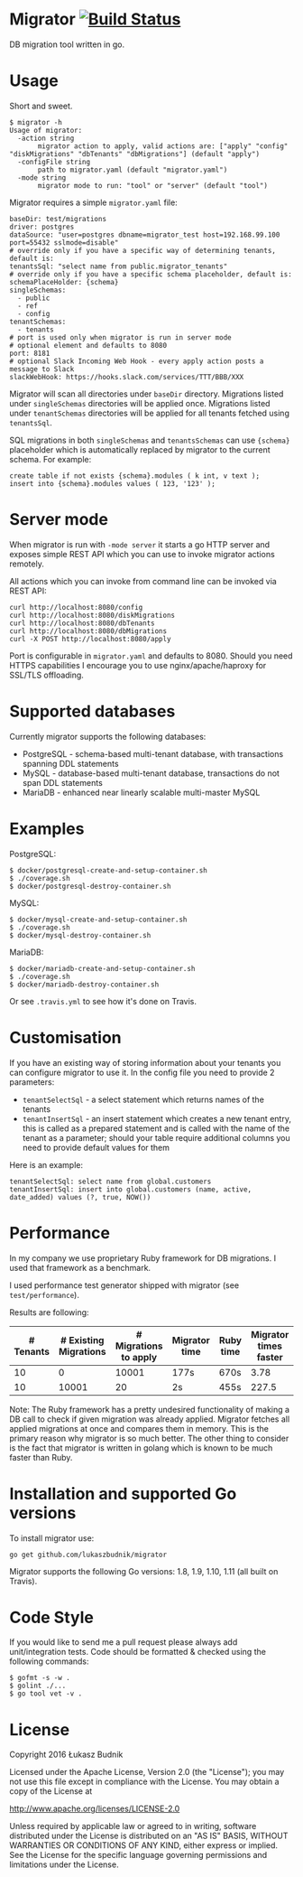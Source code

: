 # Migrator [![Build Status](https://travis-ci.org/lukaszbudnik/migrator.svg?branch=master)](https://travis-ci.org/lukaszbudnik/migrator)

DB migration tool written in go.

# Usage

Short and sweet.

```
$ migrator -h
Usage of migrator:
  -action string
       migrator action to apply, valid actions are: ["apply" "config" "diskMigrations" "dbTenants" "dbMigrations"] (default "apply")
  -configFile string
       path to migrator.yaml (default "migrator.yaml")
  -mode string
       migrator mode to run: "tool" or "server" (default "tool")
```

Migrator requires a simple `migrator.yaml` file:

```
baseDir: test/migrations
driver: postgres
dataSource: "user=postgres dbname=migrator_test host=192.168.99.100 port=55432 sslmode=disable"
# override only if you have a specific way of determining tenants, default is:
tenantsSql: "select name from public.migrator_tenants"
# override only if you have a specific schema placeholder, default is:
schemaPlaceHolder: {schema}
singleSchemas:
  - public
  - ref
  - config
tenantSchemas:
  - tenants
# port is used only when migrator is run in server mode
# optional element and defaults to 8080
port: 8181
# optional Slack Incoming Web Hook - every apply action posts a message to Slack
slackWebHook: https://hooks.slack.com/services/TTT/BBB/XXX
```

Migrator will scan all directories under `baseDir` directory. Migrations listed under `singleSchemas` directories will be applied once. Migrations listed under `tenantSchemas` directories will be applied for all tenants fetched using `tenantsSql`.

SQL migrations in both `singleSchemas` and `tenantsSchemas` can use `{schema}` placeholder which is automatically replaced by migrator to the current schema. For example:

```
create table if not exists {schema}.modules ( k int, v text );
insert into {schema}.modules values ( 123, '123' );
```

# Server mode

When migrator is run with `-mode server` it starts a go HTTP server and exposes simple REST API which you can use to invoke migrator actions remotely.

All actions which you can invoke from command line can be invoked via REST API:

```
curl http://localhost:8080/config
curl http://localhost:8080/diskMigrations
curl http://localhost:8080/dbTenants
curl http://localhost:8080/dbMigrations
curl -X POST http://localhost:8080/apply
```

Port is configurable in `migrator.yaml` and defaults to 8080. Should you need HTTPS capabilities I encourage you to use nginx/apache/haproxy for SSL/TLS offloading.

# Supported databases

Currently migrator supports the following databases:

* PostgreSQL - schema-based multi-tenant database, with transactions spanning DDL statements
* MySQL - database-based multi-tenant database, transactions do not span DDL statements
* MariaDB - enhanced near linearly scalable multi-master MySQL

# Examples

PostgreSQL:

```
$ docker/postgresql-create-and-setup-container.sh
$ ./coverage.sh
$ docker/postgresql-destroy-container.sh
```

MySQL:

```
$ docker/mysql-create-and-setup-container.sh
$ ./coverage.sh
$ docker/mysql-destroy-container.sh
```

MariaDB:

```
$ docker/mariadb-create-and-setup-container.sh
$ ./coverage.sh
$ docker/mariadb-destroy-container.sh
```

Or see `.travis.yml` to see how it's done on Travis.

# Customisation

If you have an existing way of storing information about your tenants you can configure migrator to use it.
In the config file you need to provide 2 parameters:

* `tenantSelectSql` - a select statement which returns names of the tenants
* `tenantInsertSql` - an insert statement which creates a new tenant entry, this is called as a prepared statement and is called with the name of the tenant as a parameter; should your table require additional columns you need to provide default values for them

Here is an example:

```
tenantSelectSql: select name from global.customers
tenantInsertSql: insert into global.customers (name, active, date_added) values (?, true, NOW())
```

# Performance

In my company we use proprietary Ruby framework for DB migrations. I used that framework as a benchmark.

I used performance test generator shipped with migrator (see `test/performance`).

Results are following:

| # Tenants 	| # Existing Migrations 	| # Migrations to apply 	| Migrator time 	| Ruby time 	| Migrator times faster 	|
|-----------	|-----------------------	|-----------------------	|---------------	|-----------	|-----------------------	|
|        10 	|                     0 	|                 10001 	|          177s 	|      670s 	|                  3.78 	|
|        10 	|                 10001 	|                    20 	|            2s 	|      455s 	|                 227.5 	|

Note: The Ruby framework has a pretty undesired functionality of making a DB call to check if given migration was already applied. Migrator fetches all applied migrations at once and compares them in memory. This is the primary reason why migrator is so much better. The other thing to consider is the fact that migrator is written in golang which is known to be much faster than Ruby.

# Installation and supported Go versions

To install migrator use:

`go get github.com/lukaszbudnik/migrator`

Migrator supports the following Go versions: 1.8, 1.9, 1.10, 1.11 (all built on Travis).

# Code Style

If you would like to send me a pull request please always add unit/integration tests. Code should be formatted & checked using the following commands:

```
$ gofmt -s -w .
$ golint ./...
$ go tool vet -v .
```

# License

Copyright 2016 Łukasz Budnik

Licensed under the Apache License, Version 2.0 (the "License"); you may not use this file except in compliance with the License. You may obtain a copy of the License at

http://www.apache.org/licenses/LICENSE-2.0

Unless required by applicable law or agreed to in writing, software distributed under the License is distributed on an "AS IS" BASIS, WITHOUT WARRANTIES OR CONDITIONS OF ANY KIND, either express or implied. See the License for the specific language governing permissions and limitations under the License.
